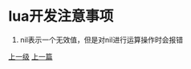 # lua开发注意事项
1. nil表示一个无效值，但是对nil进行运算操作时会报错





































[上一级](base.md)
[上一篇](lua_CartesianProduct.md)
